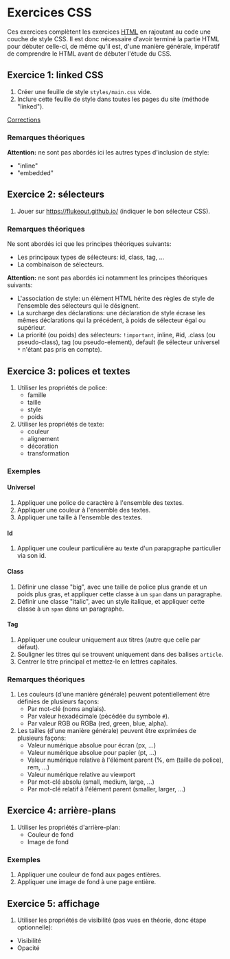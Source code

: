 # Exercices CSS

Ces exercices complètent les exercices [HTML](../html) en rajoutant au code une couche de style CSS. Il est donc nécessaire d'avoir terminé la partie HTML pour débuter celle-ci, de même qu'il est, d'une manière générale, impératif de comprendre le HTML avant de débuter l'étude du CSS.


## Exercice 1: linked CSS

 1. Créer une feuille de style `styles/main.css` vide.
 2. Inclure cette feuille de style dans toutes les pages du site (méthode "linked").

 [Corrections](./v1)

### Remarques théoriques

**Attention:** ne sont pas abordés ici les autres types d'inclusion de style:
 - "inline"
 - "embedded" 

## Exercice 2: sélecteurs

 1. Jouer sur https://flukeout.github.io/ (indiquer le bon sélecteur CSS).


### Remarques théoriques

Ne sont abordés ici que les principes théoriques suivants:
 - Les principaux types de sélecteurs: id, class, tag, ...
 - La combinaison de sélecteurs.

**Attention:** ne sont pas abordés ici notamment les principes théoriques suivants:
 - L'association de style: un élément HTML hérite des règles de style de l'ensemble des sélecteurs qui le désignent.
 - La surcharge des déclarations: une déclaration de style écrase les mêmes déclarations qui la précédent, à poids de sélecteur égal ou supérieur.
 - La priorité (ou poids) des sélecteurs: `!important`, inline, #id, .class (ou pseudo-class), tag (ou pseudo-element), default (le sélecteur universel `*` n'étant pas pris en compte).


## Exercice 3: polices et textes

 1. Utiliser les propriétés de police:
    - famille
    - taille
    - style
    - poids
 2. Utiliser les propriétés de texte:
    - couleur
    - alignement
    - décoration
    - transformation


### Exemples

#### Universel
 1. Appliquer une police de caractère à l'ensemble des textes.
 2. Appliquer une couleur à l'ensemble des textes.
 3. Appliquer une taille à l'ensemble des textes.

#### Id
 1. Appliquer une couleur particulière au texte d'un parapgraphe particulier via son id.

#### Class
 1. Définir une classe "big", avec une taille de police plus grande et un poids plus gras, et appliquer cette classe à un `span` dans un paragraphe.
 2. Définir une classe "italic", avec un style italique, et appliquer cette classe à un `span` dans un paragraphe.

#### Tag
 1. Appliquer une couleur uniquement aux titres (autre que celle par défaut).
 2. Souligner les titres qui se trouvent uniquement dans des balises `article`.
 3. Centrer le titre principal et mettez-le en lettres capitales.


### Remarques théoriques

 1. Les couleurs (d'une manière générale) peuvent potentiellement être définies de plusieurs façons:
    - Par mot-clé (noms anglais).
    - Par valeur hexadécimale (pécédée du symbole `#`).
    - Par valeur RGB ou RGBa (red, green, blue, alpha).
 2. Les tailles (d'une manière générale) peuvent être exprimées de plusieurs façons:
    - Valeur numérique absolue pour écran (px, ...)
    - Valeur numérique absolue pour papier (pt, ...)
    - Valeur numérique relative à l'élément parent (%, em (taille de police), rem, ...)
    - Valeur numérique relative au viewport
    - Par mot-clé absolu (small, medium, large, ...)
    - Par mot-clé relatif à l'élément parent (smaller, larger, ...)

## Exercice 4: arrière-plans

 1. Utiliser les propriétés d'arrière-plan:
    - Couleur de fond
    - Image de fond

### Exemples

 1. Appliquer une couleur de fond aux pages entières.
 2. Appliquer une image de fond à une page entière.


## Exercice 5: affichage

 1. Utiliser les propriétés de visibilité (pas vues en théorie, donc étape optionnelle):
   - Visibilité
   - Opacité

